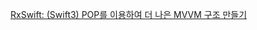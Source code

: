 [RxSwift: (Swift3) POP를 이용하여 더 나은 MVVM 구조 만들기](http://minsone.github.io/programming/better-mvvm-architecture-from-kickstarter-oss)